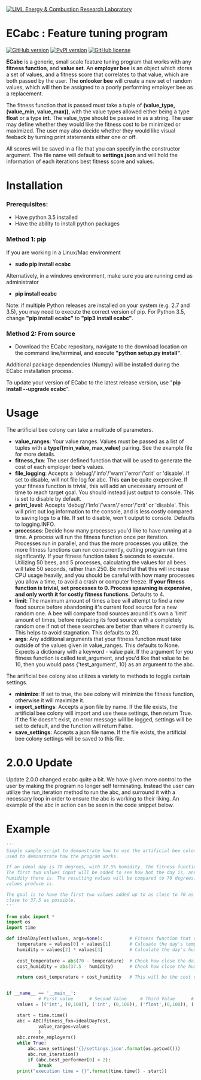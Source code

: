 [![UML Energy & Combustion Research Laboratory](http://faculty.uml.edu/Hunter_Mack/uploads/9/7/1/3/97138798/1481826668_2.png)](http://faculty.uml.edu/Hunter_Mack/)

# ECabc : Feature tuning program 
[![GitHub version](https://badge.fury.io/gh/ECRL%2FECabc.svg)](https://badge.fury.io/gh/ECRL%2FECabc)
[![PyPI version](https://badge.fury.io/py/ecabc.svg)](https://badge.fury.io/py/ecabc)
[![GitHub license](https://img.shields.io/badge/license-MIT-blue.svg)](https://github.com/ECRL/ecabc/blob/master/LICENSE)

**ECabc** is a generic, small scale feature tuning program that works with any **fitness function**, and **value set**. An **employer bee** is an object which stores a set of values, and a fitness score that correlates to that value, which are both passed by the user. The **onlooker bee** will create a new set of random values, which will then be assigned to a poorly performing employer bee as a replacement. 

The fitness function that is passed must take a tuple of **(value_type, (value_min, value_max))**, with the value types allowed either being a type **float** or a type **int**. The value_type should be passed in as a string. The user may define whether they would like the fitness cost to be minimized or maximized. The user may also decide whether they would like visual feeback by turning print statements either one or off.

All scores will be saved in a file that you can specify in the constructor argument. The file name will default to **settings.json** and will hold the information of each iterations best fitness score and values.

# Installation

### Prerequisites:
- Have python 3.5 installed
- Have the ability to install python packages

### Method 1: pip
If you are working in a Linux/Mac environment
- **sudo pip install ecabc**

Alternatively, in a windows environment, make sure you are running cmd as administrator
- **pip install ecabc**

Note: if multiple Python releases are installed on your system (e.g. 2.7 and 3.5), you may need to execute the correct version of pip. For Python 3.5, change **"pip install ecabc"** to **"pip3 install ecabc"**.

### Method 2: From source
- Download the ECabc repository, navigate to the download location on the command line/terminal, and execute 
**"python setup.py install"**. 

Additional package dependencies (Numpy) will be installed during the ECabc installation process.

To update your version of ECabc to the latest release version, use "**pip install --upgrade ecabc**".

# Usage
The artificial bee colony can take a mulitude of parameters.
- **value_ranges**: Your value ranges. Values must be passed as a list of tuples with a **type/(min_value, max_value)** pairing. See the example file for more details.
- **fitness_fxn**: The user defined function that will be used to generate the cost of each employer bee's values.
- **file_logging**: Accepts a 'debug'/'info'/'warn'/'error'/'crit' or 'disable'. If set to disable, will not file log for abc. This **can** be quite exepensive. If your fitness function is trivial, this will add an unecessary amount of time to reach target goal. You should instead just output to console. This is set to disable by default.
- **print_level**: Accepts 'debug'/'info'/'warn'/'error'/'crit' or 'disable'. This will print out log information to the console, and is less costly compared to saving logs to a file. If set to disable, won't output to console. Defaults to logging.INFO.
- **processes**: Decide how many processes you'd like to have running at a time. A process will run the fitness function once per iteration. Processes run in parallel, and thus the more processes you utilize, the more fitness functions can run concurrently, cutting program run time significantly. If your fitness function takes 5 seconds to execute. Utilizing 50 bees, and 5 processes, calculating the values for all bees will take 50 seconds, rather than 250. Be mindful that this will increase CPU usage heavily, and you should be careful with how many processes you allow a time, to avoid a crash or computer freeze. **If your fitness function is trivial, set processes to 0. Process spawning is expensive, and only worth it for costly fitness functions.** Defaults to 4.
- **limit**: The maximum amount of times a bee will attempt to find a new food source before abandoning it's current food source for a new random one. A bee will compare food sources around it's own a 'limit' amount of times, before replacing its food source with a completely random one if not of these searches are better than where it currently is. This helps to avoid stagnation. This defaults to 20.
- **args**: Any additional arguments that your fitness function must take outside of the values given in value_ranges. This defaults to None. Expects a dictionary with a keyword - value pair. If the argument for you fitness function is called test_argument, and you'd like that value to be 10, then you would pass {'test_argument', 10} as an argument to the abc.

The artificial bee colony also utilizes a variety to methods to toggle certain settings.
- **minimize**: If set to true, the bee colony will minimize the fitness function, otherwise it will maximize it.
- **import_settings**: Accepts a json file by name. If the file exists, the artificial bee colony will import and use these settings, then return True. If the file doesn't exist, an error message will be logged, settings will be set to default, and the function will return False.
- **save_settings**: Accepts a json file name. If the file exists, the artificial bee colony settings will be saved to this file.

# 2.0.0 Update
Update 2.0.0 changed ecabc quite a bit. We have given more control to the user by making the program no longer self terminating. Instead the user can utilize the run_iteration method to run the abc, and surround it with a necessary loop in order to ensure the abc is working to their liking. An example of the abc in action can be seen in the code snippet below.

# Example

```python
'''
Simple sample script to demonstrate how to use the artificial bee colony, this script is a simple example, which is just
used to demonstrate how the program works.

If an ideal day is 70 degrees, with 37.5% humidity. The fitness functions takes four values and tests how 'ideal' they are.
The first two values input will be added to see how hot the day is, and the second two values will be multiplied to see how much
humidity there is. The resulting values will be compared to 70 degrees, and 37.5% humidity to determine how ideal the day those 
values produce is. 

The goal is to have the first two values added up to as close to 70 as possible, while the second two values multiply out to as 
close to 37.5 as possible.
'''

from eabc import *
import os
import time

def idealDayTest(values, args=None):          # Fitness function that will be passed to the abc
    temperature = values[0] + values[1]       # Calcuate the day's temperature
    humidity = values[2] * values[3]          # Calculate the day's humidity
    
    cost_temperature = abs(70 - temperature)  # Check how close the daily temperature to 70
    cost_humidity = abs(37.5 - humidity)      # Check how close the humidity is to 37.5

    return cost_temperature + cost_humidity   # This will be the cost of your fitness function generated by the values


if __name__ == '__main__':
            # First value      # Second Value     # Third Value      # Fourth Value
    values = [('int', (0,100)), ('int', (0,100)), ('float',(0,100)), ('float', (0, 100))]

    start = time.time()
    abc = ABC(fitness_fxn=idealDayTest, 
            value_ranges=values
            )
    abc.create_employers()
    while True:
        abc.save_settings('{}/settings.json'.format(os.getcwd()))
        abc.run_iteration()
        if (abc.best_performer[0] < 2):
            break
    print("execution time = {}".format(time.time() - start))
```


